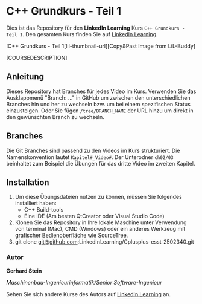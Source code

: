 # C++ Grundkurs - Teil 1

Dies ist das Repository für den **LinkedIn Learning** Kurs `C++ Grundkurs - Teil 1`. Den gesamten Kurs finden Sie auf [LinkedIn Learning][lil-course-url].

!C++ Grundkurs - Teil 1[lil-thumbnail-url][Copy&Past Image from LiL-Buddy] 

[COURSEDESCRIPTION]

## Anleitung

Dieses Repository hat Branches für jedes Video im Kurs. Verwenden Sie das Ausklappmenü "Branch: ..." in GitHub um zwischen den unterschiedlichen Branches hin und her zu wechseln bzw. um bei einem spezifischen Status einzusteigen. Oder Sie fügen `/tree/BRANCH_NAME` der URL hinzu um direkt in den gewünschten Branch zu wechseln.

## Branches

Die Git Branches sind passend zu den Videos im Kurs strukturiert. Die Namenskonvention lautet `Kapitel#_Video#`. Der Unterodner `ch02/03` beinhaltet zum Beispiel die Übungen für das dritte Video im zweiten Kapitel. 

## Installation

1. Um diese Übungsdateien nutzen zu können, müssen Sie folgendes installiert haben:
   - C++ Build-tools
   - Eine IDE (Am besten QtCreator oder Visual Studio Code)
2. Klonen Sie das Repository in Ihre lokale Maschine unter Verwendung von terminal (Mac), CMD (Windows) oder ein anderes Werkzeug mit grafischer Bedienoberfläche wie SourceTree.
3. git clone git@github.com:LinkedInLearning/Cplusplus-esst-2502340.git

### Autor

**Gerhard Stein**

_Maschinenbau-Ingenieurinformatik/Senior Software-Ingenieur_

Sehen Sie sich andere Kurse des Autors auf [LinkedIn Learning](https://www.linkedin.com/learning/instructors/dr-gerhard-stein) an.

[0]: # (Replace these placeholder URLs with actual course URLs)
[lil-course-url]: https://www.linkedin.com/learning/building-a-graphql-project-with-react-js
[lil-thumbnail-url]: https://cdn.lynda.com/course/2875095/2875095-1615224395432-16x9.jpg

[1]: # (End of DE-Instruction ###############################################################################################)
	
